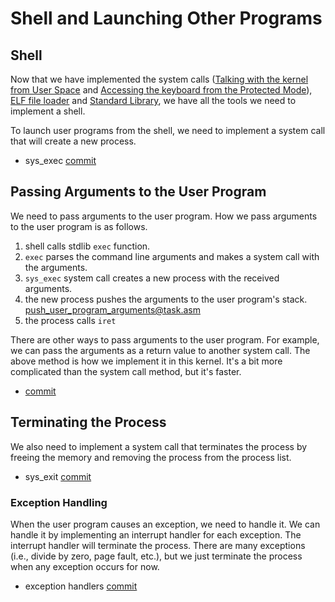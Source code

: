 # Shell and Launching Other Programs

## Shell

Now that we have implemented the system calls ([Talking with the kernel from User Space](./13_calling_kernel_space_routines_from_user_space.md) and [Accessing the keyboard from the Protected Mode](./14_accessing_keyboard_in_protected_mode.md.md)), [ELF file loader](./15_elf_files.md) and [Standard Library](./16_writing_user_programs_in_C.md), we have all the tools we need to implement a shell.

To launch user programs from the shell, we need to implement a system call that will create a new process.

- sys_exec [commit](https://github.com/taikiy/kernel/commit/d508e93217b33e702c86592c5bc67e146af7166b)

## Passing Arguments to the User Program

We need to pass arguments to the user program. How we pass arguments to the user program is as follows.

1. shell calls stdlib `exec` function.
2. `exec` parses the command line arguments and makes a system call with the arguments.
3. `sys_exec` system call creates a new process with the received arguments.
4. the new process pushes the arguments to the user program's stack. [push_user_program_arguments@task.asm](../src/task/task.asm)
5. the process calls `iret`

There are other ways to pass arguments to the user program. For example, we can pass the arguments as a return value to another system call. The above method is how we implement it in this kernel. It's a bit more complicated than the system call method, but it's faster.

- [commit](https://github.com/taikiy/kernel/commit/2d8816ca275ba32c1d2d33ddb0f0660b0acef1b1)

## Terminating the Process

We also need to implement a system call that terminates the process by freeing the memory and removing the process from the process list.

- sys_exit [commit](https://github.com/taikiy/kernel/commit/155b780001d7894da542c2ff81619fdf0d75aeac)

### Exception Handling

When the user program causes an exception, we need to handle it. We can handle it by implementing an interrupt handler for each exception. The interrupt handler will terminate the process. There are many exceptions (i.e., divide by zero, page fault, etc.), but we just terminate the process when any exception occurs for now.

- exception handlers [commit](https://github.com/taikiy/kernel/commit/2b484211d6987d1616b8ea3be1d16c307872980c)
